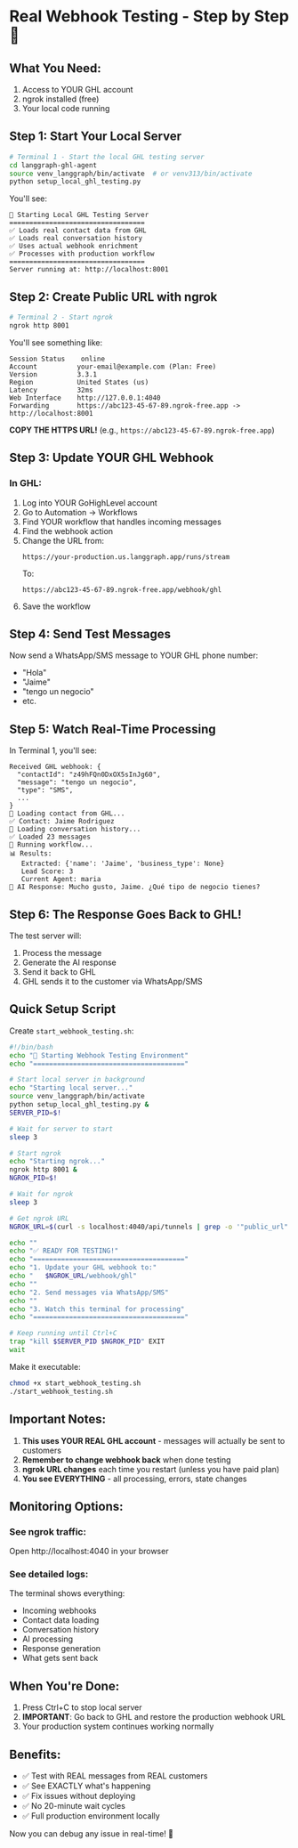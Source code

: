 # Real Webhook Testing - Step by Step 🚀

## What You Need:
1. Access to YOUR GHL account
2. ngrok installed (free)
3. Your local code running

## Step 1: Start Your Local Server

```bash
# Terminal 1 - Start the local GHL testing server
cd langgraph-ghl-agent
source venv_langgraph/bin/activate  # or venv313/bin/activate
python setup_local_ghl_testing.py
```

You'll see:
```
🚀 Starting Local GHL Testing Server
==================================
✅ Loads real contact data from GHL
✅ Loads real conversation history
✅ Uses actual webhook enrichment
✅ Processes with production workflow
==================================
Server running at: http://localhost:8001
```

## Step 2: Create Public URL with ngrok

```bash
# Terminal 2 - Start ngrok
ngrok http 8001
```

You'll see something like:
```
Session Status    online
Account          your-email@example.com (Plan: Free)
Version          3.3.1
Region           United States (us)
Latency          32ms
Web Interface    http://127.0.0.1:4040
Forwarding       https://abc123-45-67-89.ngrok-free.app -> http://localhost:8001
```

**COPY THE HTTPS URL!** (e.g., `https://abc123-45-67-89.ngrok-free.app`)

## Step 3: Update YOUR GHL Webhook

### In GHL:
1. Log into YOUR GoHighLevel account
2. Go to Automation → Workflows
3. Find YOUR workflow that handles incoming messages
4. Find the webhook action
5. Change the URL from:
   ```
   https://your-production.us.langgraph.app/runs/stream
   ```
   To:
   ```
   https://abc123-45-67-89.ngrok-free.app/webhook/ghl
   ```
6. Save the workflow

## Step 4: Send Test Messages

Now send a WhatsApp/SMS message to YOUR GHL phone number:
- "Hola"
- "Jaime"
- "tengo un negocio"
- etc.

## Step 5: Watch Real-Time Processing

In Terminal 1, you'll see:
```
Received GHL webhook: {
  "contactId": "z49hFQn0DxOX5sInJg60",
  "message": "tengo un negocio",
  "type": "SMS",
  ...
}
📱 Loading contact from GHL...
✅ Contact: Jaime Rodriguez
💬 Loading conversation history...
✅ Loaded 23 messages
🤖 Running workflow...
📊 Results:
   Extracted: {'name': 'Jaime', 'business_type': None}
   Lead Score: 3
   Current Agent: maria
🤖 AI Response: Mucho gusto, Jaime. ¿Qué tipo de negocio tienes?
```

## Step 6: The Response Goes Back to GHL!

The test server will:
1. Process the message
2. Generate the AI response
3. Send it back to GHL
4. GHL sends it to the customer via WhatsApp/SMS

## Quick Setup Script

Create `start_webhook_testing.sh`:

```bash
#!/bin/bash
echo "🚀 Starting Webhook Testing Environment"
echo "======================================"

# Start local server in background
echo "Starting local server..."
source venv_langgraph/bin/activate
python setup_local_ghl_testing.py &
SERVER_PID=$!

# Wait for server to start
sleep 3

# Start ngrok
echo "Starting ngrok..."
ngrok http 8001 &
NGROK_PID=$!

# Wait for ngrok
sleep 3

# Get ngrok URL
NGROK_URL=$(curl -s localhost:4040/api/tunnels | grep -o '"public_url":"https://[^"]*' | cut -d'"' -f4 | head -1)

echo ""
echo "✅ READY FOR TESTING!"
echo "======================================"
echo "1. Update your GHL webhook to:"
echo "   $NGROK_URL/webhook/ghl"
echo ""
echo "2. Send messages via WhatsApp/SMS"
echo ""
echo "3. Watch this terminal for processing"
echo "======================================"

# Keep running until Ctrl+C
trap "kill $SERVER_PID $NGROK_PID" EXIT
wait
```

Make it executable:
```bash
chmod +x start_webhook_testing.sh
./start_webhook_testing.sh
```

## Important Notes:

1. **This uses YOUR REAL GHL account** - messages will actually be sent to customers
2. **Remember to change webhook back** when done testing
3. **ngrok URL changes** each time you restart (unless you have paid plan)
4. **You see EVERYTHING** - all processing, errors, state changes

## Monitoring Options:

### See ngrok traffic:
Open http://localhost:4040 in your browser

### See detailed logs:
The terminal shows everything:
- Incoming webhooks
- Contact data loading
- Conversation history
- AI processing
- Response generation
- What gets sent back

## When You're Done:

1. Press Ctrl+C to stop local server
2. **IMPORTANT**: Go back to GHL and restore the production webhook URL
3. Your production system continues working normally

## Benefits:

- ✅ Test with REAL messages from REAL customers
- ✅ See EXACTLY what's happening
- ✅ Fix issues without deploying
- ✅ No 20-minute wait cycles
- ✅ Full production environment locally

Now you can debug any issue in real-time! 🎉
